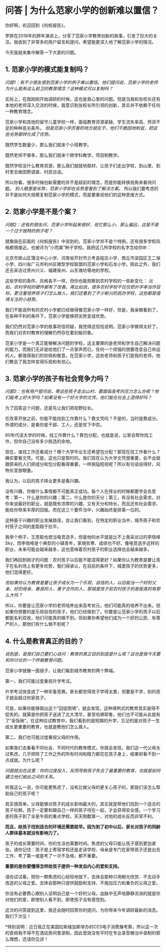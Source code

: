 # 问答 | 为什么范家小学的创新难以置信？

你好啊，欢迎回到《何帆报告》。

罗胖在2018年的跨年演讲上，分享了范家小学教育创新的故事，引发了巨大的关注。我收到了非常多的用户留言和提问，希望能更深入地了解范家小学的情况。

今天我就来集中解答一下大家的问题。

## 1. 范家小学的模式能复制吗？

 *问题1：有不少朋友感到范家小学的例子难以置信。他们提问说，范家小学的老师为什么能有这么前卫的教育理念？这种模式可以复制吗？*

实际上，在我刚刚开始调研的时候，这也是我心里的问题。但是当我和张校长还有本地的老师深入交流的时候，我意识到张校长所引领的创新，其实并不依赖于任何一种教育理念。

范家小学和其他的留守儿童学校一样，面临教育资源紧缺、学生流失率高、师资不足的种种恶劣条件。 *但是范家小学厉害的地方就在于，他们干脆因地制宜，把这些劣势都转化成了优势。*

既然学生数量少，那么我们就来个小班教学。

既然老师不够多，那么我们就来个跨学科教学，项目制教学。

既然学校没什么教育资源，那么我们就就地取材，让孩子们走出学校，到山里、到村里去做田野调查、村民访谈。

所以你看，很多时候创新需要的并不是超前的理念，而是你能转换视角来看待问题。 *别人眼里是劣势，范家小学却在劣势里看到了解决方案。* 所以我们要考虑的并不是如何大规模复制范家小学的模式，而是要重视他们的这种思维方式。

## 2. 范家小学是不是个案？

 *问题2：还有的朋友问，范家小学听起来很好，但它那么小、那么偏远，这是不是一个过于独特的例子呢？*

就像我在前面的《何帆报告》中说到的，范家小学并不是个特例，还有很多学校风格都很接近，也被评为“小而美”种子学校。我把这几所学校的名字念给你听：

北京市房山区蒲洼中心小学、河南省开封市兰考县程庄小学、商丘市梁园区王二保小学、四川省广元市利州区微型学校联盟的范家小学和石龙小学。除此之外，我们还去采访过贵州兴义、福建泉州、山东潍坊等地的学校。

这些学校的条件、风格各不一样，但你也能观察到农村学校的一些新变化： *比如，农村学校的硬件都有了改善。再比如说，很多农村学校不仅仅把升学率当作目标，更注重培养孩子们怎么做人。我们还看到了不少新兴的民办学校，这些都是值得关注的小趋势。*

我们不能说所有的农村小学都已经做得像范家小学一样好，但是，我亲眼看到了，在各种不利的条件下，范家小学能够把劣势变成优势。

我们仍然对范家小学的故事将信将疑，我觉得这恰恰说明，范家小学做得太好了，而我们对农村教育的理解仍然存在着刻板印象。

范家小学是一个真正能够解决问题的学校，这主要靠的是老师和学生自己解决问题的能力，而我们无非是给他们了一点掌声而已。任何一个顽强的想要改变自己命运的人，都值得我们的钦佩和敬意。在范家小学，这些老师和孩子们是我的老师，他们教会了我怎样变得乐观和有信心。

## 3. 范家小学的孩子有社会竞争力吗？

 *问题3：也有用户提问说，等这些孩子走出山村，要面临高考的压力怎么办呢？他们能考上好大学吗？如果没有一个好大学的文凭，他们能在社会上混得好吗？*

为了回答这个问题，还是先让我们把视野拉长。

在改革开放之前，你能不能找到工作靠什么？靠文凭吗？不是的，当时是靠成分。所谓的成分，是看你是干部、工人，还是贫下中农。

80年代读大学的时候，找工作靠什么？靠包分配，也就是说，公家会帮你找工作，但你自己没有多少挑选的余地。

现在，谁找工作还看成分？哪个大学毕业生还希望包分配？那现在找工作看什么？确实要看文凭。可是，这也只是暂时的。我们现在认为大学文凭很重要，会不会就跟原来的人们把成分和包分配看得重要，一样狭隘短视呢？所以有句话说得好，风物长宜放眼量。

我认为，以后的孩子择业更多是看兴趣。

没有兴趣，你做什么事情都不可能真正成功。每个人在择业的时候都要学会去思考：第一，什么是你的兴趣；第二，什么是你的天分；第三，有没有社会需求。对你来说最好的职业，就是既有浓厚的兴趣，又有天分和特长，而且还有社会需求、能给你带来丰厚的回报。而在这三个要件当中，兴趣始终是排第一位的。

这种基于兴趣的职业发展路径，会让我们看到，在特定的职业当中，城市孩子和农村孩子之间的差距趋于拉平。

我举个例子，王思聪也想当电竞选手，但是他的水平就是比不上我采访过的李晓峰Sky，而李晓峰是个典型的小镇青年，家境贫寒、成绩也不好。像电竞选手这样的职业，未来可能会越来越多，这也意味着农村孩子的职业选择也会越来越多。

我们再回到刚才的问题：农村孩子以后能不能混得更好？如果你认为教育是要让孩子在名利场上有更多优势，我们得承认，在目前的条件下，城里孩子的优势更多，他们混得更好。

 *但如果你认为教育是要让孩子成长为一个乐观、自信的人，以后能当一个好的父亲、好的母亲、善良的人，善于合作的人，那城里孩子和农村孩子的差距真的有那么大吗？*

所以，你要是让范家小学的老师培养出来高考状元，他们可能真的培养不出来。但如果你想要的是乐观自信的孩子，他们已经做到了。你要是让范家小学的孩子以后都能名利双收，他们可能真的做不到。但如果你希望他们成为一个好的公民、有尊严的人，那他们有什么做不到呢？

## 4. 什么是教育真正的目的？ 

 *说到底，是我们自己要扪心自问：教育的真正目的到底是什么呢？这也是我今天要和你讨论的一个终极教育问题。*

范家小学就像一面镜子，让我们看到城市教育的两个弊端。

第一，我们可能过度重视升学考试。

升学考试快变成了一种军备竞赛。家长都觉得孩子学得太累，但要是不学，别的孩子就会超过你家孩子。

可是，如果你能够跳出这个“囚徒困境”，就会发现，这种填鸭式的教育其实是得不偿失的。就算是你把孩子送进了北大清华，甚至哈佛耶鲁，他们也不可能从此就有了“金饭碗”。在这种应试教育中，我们看到的是短期的升学，忘记的是对孩子一生成长更重要的教育，也就是教他们怎么做人。

第二，我们也可能过度重视父母的作用。

如果我们去看看不同社会、不同时代的教育模式，你就会发现，我们这一代父母太过焦虑，几乎把除了工作之外的所有时间和精力都花在孩子身上，结果却看不到一点成就。为什么呢？

 *问题就出在这里：你的过度投入，反而导致孩子失去了最重要的教育，也就是如何建立他们彼此之间的关系。*

听我这么一说，你可能更焦虑了，没有比做父母的更关心孩子的，那我们该怎么帮助自己的孩子呢？

其实很简单。父母能够对孩子的成长影响最大的，其实就是帮他们找到一个适合的孩子社群。孩子一定要和跟自己一样的孩子待在一起，才会获得安全感。一个学习差的孩子到了全是牛孩的重点学校，天天倒数第一，对他的成长反而非常不利。

 **而且，给孩子找到适合的环境还需要趁早。因为到了初中以后，家长对孩子的同龄人群体基本就没有影响力了。**

孩子的成长需要时间，你的生活也需要时间。焦虑的父母只能让孩子感到更加紧张。请你记住：孩子是上寄宿学校还是走读学校、母亲是专门在家带孩子还是出去工作、考了第一或是考了一次不及格，都不重要。

 **重要的是你要懂得怎样给孩子提供一种发自内心的爱和支持。**

请你试试看，把你一颗焦虑的心轻轻地放下，去体会那种只用眼光欣赏、不去动手改造的父母之爱。去体会那种只提供鼓励和支持、不施加压力和重负的父母之爱。

你没有必要费心跟别人证明自己是一个好的父母。血脉中无声地静静流淌的就是你对他们的爱，即使别人看不到，即使孩子没有感觉到。

这次的问答就到这里，我还会随时回答你的提问，为你带来今年调研最新的消息。我们下次见！

*特别说明：近日我正在美国拉斯维加斯举办的CES电子消费展考察，所以这一次的音频我不得不在酒店房间里录制，因此音效没有平时在专业录音棚当中录制的那么理想，还请你见谅！

---
